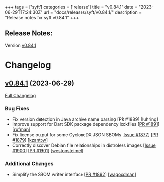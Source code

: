 +++
tags = ['syft']
categories = ['release']
title = "v0.84.1"
date = "2023-06-29T17:24:30Z"
url = "docs/releases/syft/v0.84.1/"
description = "Release notes for syft v0.84.1"
+++

## Release Notes:
Version [v0.84.1](https://github.com/anchore/syft/releases/tag/v0.84.1)

# Changelog

## [v0.84.1](https://github.com/anchore/syft/tree/v0.84.1) (2023-06-29)

[Full Changelog](https://github.com/anchore/syft/compare/v0.84.0...v0.84.1)

### Bug Fixes

- Fix version detection in Java archive name parsing [[PR #1889](https://github.com/anchore/syft/pull/1889)] [[luhring](https://github.com/luhring)]
- Improve support for Dart SDK package dependency lockfiles [[PR #1891](https://github.com/anchore/syft/pull/1891)] [[rufman](https://github.com/rufman)]
- Fix license output for some CycloneDX JSON SBOMs [[Issue #1877](https://github.com/anchore/syft/issues/1877)] [[PR #1879](https://github.com/anchore/syft/pull/1879)] [[kzantow](https://github.com/kzantow)]
- Correctly discover Debian file relationships in distroless images [[Issue #1900](https://github.com/anchore/syft/issues/1900)] [[PR #1901](https://github.com/anchore/syft/pull/1901)] [[westonsteimel](https://github.com/westonsteimel)]

### Additional Changes

- Simplify the SBOM writer interface [[PR #1892](https://github.com/anchore/syft/pull/1892)] [[wagoodman](https://github.com/wagoodman)]
